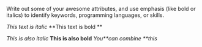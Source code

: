 Write out some of your awesome attributes, and use emphasis (like bold or italics) to identify keywords, programming languages, or skills. 

*This text is italic*
**This text is bold **

_This is also italic_
__This is also bold__
_You**can combine **this_

